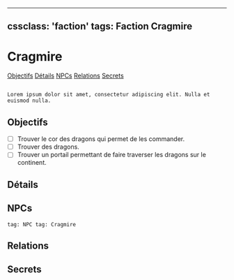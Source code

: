 
---
cssclass: 'faction'
tags: Faction Cragmire
---

# Cragmire
<span class="nav">[Objectifs](#Objectifs) [Détails](#Détails) [NPCs](#NPCs) [Relations](#Relations) [Secrets](#Secrets)</span>

```ad-desc

Lorem ipsum dolor sit amet, consectetur adipiscing elit. Nulla et euismod nulla.
```

## Objectifs
- [ ] Trouver le cor des dragons qui permet de les commander.
- [ ] Trouver des dragons.
- [ ] Trouver un portail permettant de faire traverser les dragons sur le continent.

## Détails

## NPCs
```query
tag: NPC tag: Cragmire
```

## Relations

## Secrets